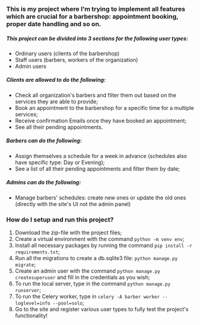 ### This is my project where I'm trying to implement all features which are crucial for a barbershop: appointment booking, proper date handling and so on.

##### This project can be divided into 3 sections for the following user types:
  
  - Ordinary users (clients of the barbershop)
  - Staff users (barbers, workers of the organization)
  - Admin users
  
  
##### Clients are allowed to do the following:
  
  - Check all organization's barbers and filter them out based on the services they are able to provide;
  - Book an appointment to the barbershop for a specific time for a multiple services;
  - Receive confirmation Emails once they have booked an appointment;
  - See all their pending appointments.

##### Barbers can do the following:
  - Assign themselves a schedule for a week in advance (schedules also have specific type: Day or Evening);
  - See a list of all their pending appointments and filter them by date;

##### Admins can do the following:
  - Manage barbers' schedules: create new ones or update the old ones (directly with the site's UI not the admin panel)

### How do I setup and run this project?
  1. Download the zip-file with the project files;
  2. Create a virtual environment with the command ```python -m venv env```;
  3. Install all necessary packages by running the command ```pip install -r requirements.txt```;
  4. Run all the migrations to create a db.sqlite3 file: ```python manage.py migrate```;
  5. Create an admin user with the command ```python manage.py createsuperuser``` and fill in the credentials as you wish;
  6. To run the local server, type in the command ```python manage.py runserver```;
  7. To run the Celery worker, type in ```celery -A barber worker --loglevel=info --pool=solo```;
  8. Go to the site and register various user types to fully test the project's functionality!

  
  
